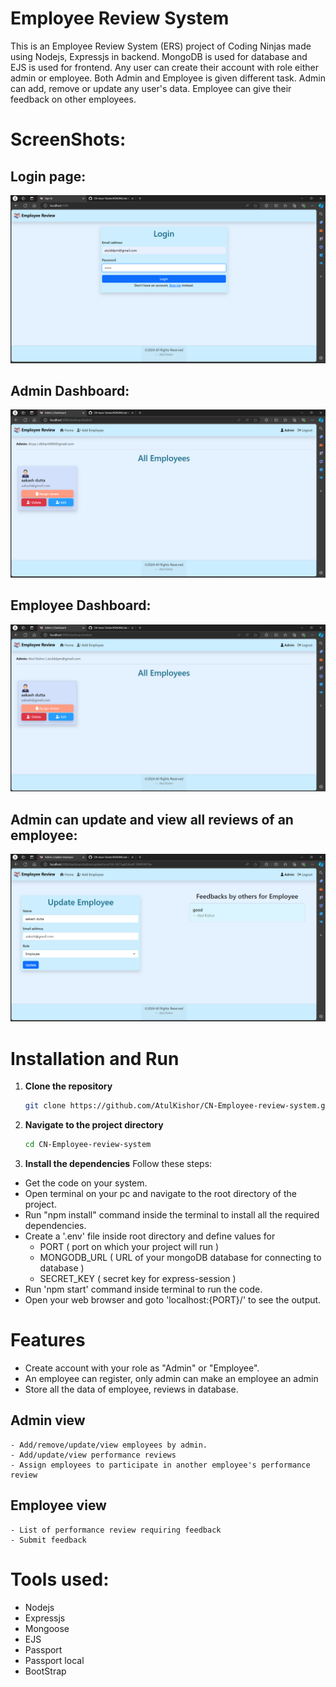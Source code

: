 # Employee Review System
  This is an Employee Review System (ERS) project of Coding Ninjas made using Nodejs, Expressjs in backend. MongoDB is used for database and EJS is used for frontend. Any user can create their account with role either admin or employee. Both Admin and Employee is given different task.
  Admin can add, remove or update any user's data. Employee can give their feedback on other employees.

# ScreenShots:
  ## Login page:
  ![Home Page](./screenshots/home.png)

  ## Admin Dashboard:
  ![Admin Page](./screenshots/admin.png)

  ## Employee Dashboard:
  ![Employee Page](./screenshots/employee.png)

  ## Admin can update and view all reviews of an employee:
  ![Update form Page](./screenshots/update.png)

# Installation and Run 
1. **Clone the repository**
    ```bash
    git clone https://github.com/AtulKishor/CN-Employee-review-system.git
    ```

2. **Navigate to the project directory**
    ```bash
    cd CN-Employee-review-system
    ```

3. **Install the dependencies**
  Follow these steps:
  - Get the code on your system.
  - Open terminal on your pc and navigate to the root directory of the project.
  - Run "npm install" command inside the terminal to install all the required dependencies.
  - Create a '.env' file inside root directory and define values for
      - PORT ( port on which your project will run )
      - MONGODB_URL ( URL of your mongoDB database for connecting to database )
      - SECRET_KEY ( secret key for express-session )
  - Run 'npm start' command inside terminal to run the code.
  - Open your web browser and goto 'localhost:{PORT}/' to see the output.

# Features
  - Create account with your role as "Admin" or "Employee".
  - An employee can register, only admin can make an employee an admin
  - Store all the data of employee, reviews in database.
  ## Admin view
    - Add/remove/update/view employees by admin.
    - Add/update/view performance reviews 
    - Assign employees to participate in another employee's performance review
  ## Employee view
    - List of performance review requiring feedback
    - Submit feedback
  
# Tools used:
  - Nodejs
  - Expressjs
  - Mongoose
  - EJS
  - Passport
  - Passport local
  - BootStrap

